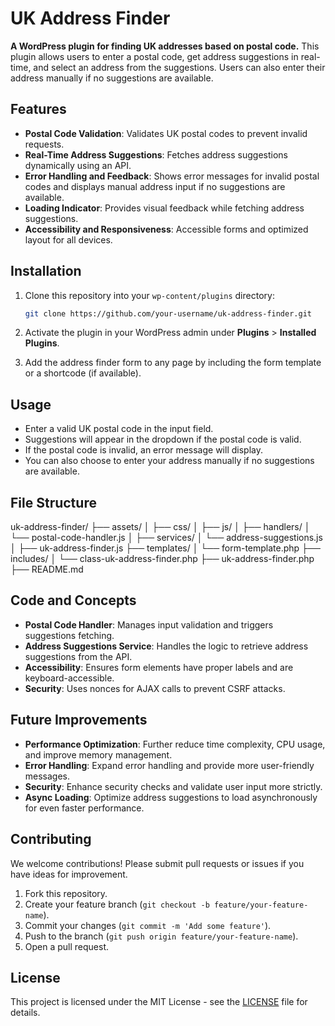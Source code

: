 # UK Address Finder

**A WordPress plugin for finding UK addresses based on postal code.** This plugin allows users to enter a postal code, get address suggestions in real-time, and select an address from the suggestions. Users can also enter their address manually if no suggestions are available.

## Features
- **Postal Code Validation**: Validates UK postal codes to prevent invalid requests.
- **Real-Time Address Suggestions**: Fetches address suggestions dynamically using an API.
- **Error Handling and Feedback**: Shows error messages for invalid postal codes and displays manual address input if no suggestions are available.
- **Loading Indicator**: Provides visual feedback while fetching address suggestions.
- **Accessibility and Responsiveness**: Accessible forms and optimized layout for all devices.

## Installation
1. Clone this repository into your `wp-content/plugins` directory:
    ```bash
    git clone https://github.com/your-username/uk-address-finder.git
    ```
2. Activate the plugin in your WordPress admin under **Plugins** > **Installed Plugins**.

3. Add the address finder form to any page by including the form template or a shortcode (if available).

## Usage
- Enter a valid UK postal code in the input field.
- Suggestions will appear in the dropdown if the postal code is valid.
- If the postal code is invalid, an error message will display.
- You can also choose to enter your address manually if no suggestions are available.

## File Structure
uk-address-finder/ ├── assets/ │ ├── css/ │ ├── js/ │ ├── handlers/ │ └── postal-code-handler.js │ ├── services/ │ └── address-suggestions.js │ ├── uk-address-finder.js ├── templates/ │ └── form-template.php ├── includes/ │ └── class-uk-address-finder.php ├── uk-address-finder.php ├── README.md

## Code and Concepts
- **Postal Code Handler**: Manages input validation and triggers suggestions fetching.
- **Address Suggestions Service**: Handles the logic to retrieve address suggestions from the API.
- **Accessibility**: Ensures form elements have proper labels and are keyboard-accessible.
- **Security**: Uses nonces for AJAX calls to prevent CSRF attacks.

## Future Improvements
- **Performance Optimization**: Further reduce time complexity, CPU usage, and improve memory management.
- **Error Handling**: Expand error handling and provide more user-friendly messages.
- **Security**: Enhance security checks and validate user input more strictly.
- **Async Loading**: Optimize address suggestions to load asynchronously for even faster performance.

## Contributing
We welcome contributions! Please submit pull requests or issues if you have ideas for improvement.

1. Fork this repository.
2. Create your feature branch (`git checkout -b feature/your-feature-name`).
3. Commit your changes (`git commit -m 'Add some feature'`).
4. Push to the branch (`git push origin feature/your-feature-name`).
5. Open a pull request.

## License
This project is licensed under the MIT License - see the [LICENSE](LICENSE) file for details.

